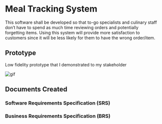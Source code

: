 # Meal Tracking System

This software shall be developed so that to-go specialists and culinary staff don’t have to spend as much time reviewing orders and potentially forgetting items. Using this system will provide more satisfaction to customers since it will be less likely for them to have the wrong order/item.

## Prototype
Low fidelity prototype that I demonstrated to my stakeholder

![gif](https://media.giphy.com/media/7oZy5FF41TLAojgSCj/giphy.gif)

## Documents Created

### Software Requirements Specification (SRS)


### Business Requirements Specification (BRS)
